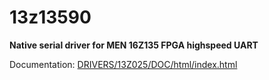 # 13z13590

**Native serial driver for MEN 16Z135 FPGA highspeed UART**

Documentation: [DRIVERS/13Z025/DOC/html/index.html](DRIVERS/13Z025/DOC/html/index.html)
